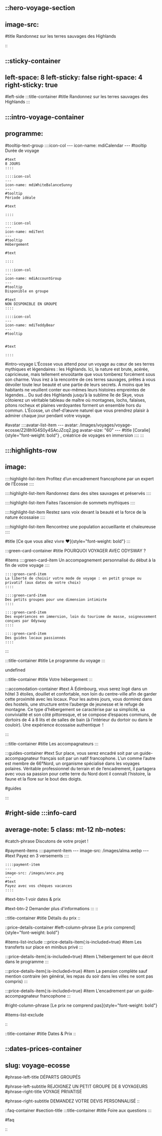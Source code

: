 ::hero-voyage-section
---
image-src: 
---
#title
Randonnez sur les terres sauvages des Highlands

::

::sticky-container
---
left-space: 8
left-sticky: false
right-space: 4
right-sticky: true
---
#left-side
  :::title-container
  #title
  Randonnez sur les terres sauvages des Highlands
  :::

  :::intro-voyage-container
  ---
  programme: 
  ---

  #tooltip-text-group
    ::::icon-col
    ---
    icon-name: mdiCalendar
    ---
    #tooltip
    Durée de voyage

    #text
    8 JOURS
    ::::

    ::::icon-col
    ---
    icon-name: mdiWhiteBalanceSunny
    ---
    #tooltip
    Période idéale

    #text
    
    ::::

    ::::icon-col
    ---
    icon-name: mdiTent
    ---
    #tooltip
    Hébergement

    #text
    
    ::::

    ::::icon-col
    ---
    icon-name: mdiAccountGroup
    ---
    #tooltip
    Disponible en groupe

    #text
    NON DISPONIBLE EN GROUPE
    ::::

    ::::icon-col
    ---
    icon-name: mdiTeddyBear
    ---
    #tooltip
    

    #text
    
    ::::

  #intro-voyage
  L’Écosse vous attend pour un voyage au cœur de ses terres mythiques et légendaires : les Highlands. Ici, la nature est brute, acérée, capricieuse, mais tellement envoûtante que vous tomberez forcément sous son charme. Vous irez à la rencontre de ces terres sauvages, prêtes à vous dévoiler toute leur beauté et une partie de leurs secrets. À moins que les habitants ne veuillent conter eux-mêmes leurs histoires empreintes de légendes… Du sud des Highlands jusqu’à la sublime île de Skye, vous côtoierez un véritable tableau de maître où montagnes, lochs, falaises, pitons rocheux et plaines verdoyantes forment un ensemble hors du commun. L’Écosse, un chef-d’œuvre naturel que vous prendrez plaisir à admirer chaque jour pendant votre voyage.

  #avatar
    ::::avatar-list-item
    ---
    avatar: /images/voyages/voyage-ecosse/Z2I8h1G4S0y4SAcJZcq2.jpg
    avatar-size: "60"
    ---
    #title
    [Coralie]{style="font-weight: bold"} , créatrice de voyages en immersion
    ::::
  :::

  :::highlights-row
  ---
  image: 
  ---
  ::::highlight-list-item
  Profitez d’un encadrement francophone par un expert de l’Écosse
  ::::

  ::::highlight-list-item
  Randonnez dans des sites sauvages et préservés
  ::::

  ::::highlight-list-item
  Faites l’ascension de sommets mythiques
  ::::

  ::::highlight-list-item
  Restez sans voix devant la beauté et la force de la nature écossaise
  ::::

  ::::highlight-list-item
  Rencontrez une population accueillante et chaleureuse
  ::::

  #title
  [Ce que vous allez vivre ❤️️]{style="font-weight: bold"}
  :::

  :::green-card-container
  #title
  POURQUOI VOYAGER AVEC ODYSWAY ?

  #items
    ::::green-card-item
    Un accompagnement personnalisé du début à la fin de votre voyage
    ::::

    ::::green-card-item
    La liberté de choisir votre mode de voyage : en petit groupe ou privatif (aux dates de votre choix)
    ::::

    ::::green-card-item
    Des petits groupes pour une dimension intimiste
    ::::

    ::::green-card-item
    Des expériences en immersion, loin du tourisme de masse, soigneusement conçues par Odysway
    ::::

    ::::green-card-item
    Des guides locaux passionnés
    ::::
  :::

  :::title-container
  #title
  Le programme du voyage
  :::

  undefined

  :::title-container
  #title
  Votre hébergement
  :::

  :::accomodation-container
  #text
  À Édimbourg, vous serez logé dans un hôtel 3 étoiles, douillet et confortable, non loin du centre-ville afin de garder cette proximité avec les locaux. Pour les autres jours, vous dormirez dans des hostels, une structure entre l’auberge de jeunesse et le refuge de montagne. Ce type d’hébergement se caractérise par sa simplicité, sa convivialité et son côté pittoresque, et se compose d’espaces communs, de dortoirs de 4 à 8 lits et de salles de bain (à l’intérieur du dortoir ou dans le couloir). Une expérience écossaise authentique  !

  
  :::

  :::title-container
  #title
  Les accompagnateurs
  :::

  :::guides-container
  #text
  Sur place, vous serez encadré soit par un guide-accompagnateur français soit par un natif francophone. L’un comme l’autre est membre de 66°Nord, un organisme spécialisé dans les voyages polaires. Véritable professionnel du terrain et de l’encadrement, il partagera avec vous sa passion pour cette terre du Nord dont il connaît l’histoire, la faune et la flore sur le bout des doigts.

  #guides
  
  :::

#right-side
  :::info-card
  ---
  average-note: 5
  class: mt-12
  nb-notes: 
  ---
  #catch-phrase
  Discutons de votre projet !

  #payment-items
    ::::payment-item
    ---
    image-src: /images/alma.webp
    ---
    #text
    Payez en 3 versements
    ::::

    ::::payment-item
    ---
    image-src: /images/ancv.png
    ---
    #text
    Payez avec vos chèques vacances
    ::::

  #text-btn-1
  voir dates & prix

  #text-btn-2
  Demander plus d'informations
  :::
::

::title-container
#title
Détails du prix
::

::price-details-container
#left-column-phrase
[Le prix comprend]{style="font-weight: bold"}

#items-list-include
  :::price-details-item{:is-included=true}
  #item
  Les transferts sur place en minibus privé
  :::

  :::price-details-item{:is-included=true}
  #item
  L'hébergement tel que décrit dans le programme
  :::

  :::price-details-item{:is-included=true}
  #item
  La pension complète sauf mention contraire (en général, les repas du soir dans les villes ne sont pas compris)
  :::

  :::price-details-item{:is-included=true}
  #item
  L'encadrement par un guide-accompagnateur francophone
  :::

#right-column-phrase
[Le prix ne comprend pas]{style="font-weight: bold"}

#items-list-exclude

::


::title-container
#title
Dates & Prix
::

::dates-prices-container
---
slug: voyage-ecosse
---
#phrase-left-title
DÉPARTS GROUPÉS

#phrase-left-subtitle
REJOIGNEZ UN PETIT GROUPE DE 8 VOYAGEURS
#phrase-right-title
VOYAGE PRIVATISÉ

#phrase-right-subtitle
DEMANDEZ VOTRE DEVIS PERSONNALISÉ
::

::faq-container
#section-title
  :::title-container
  #title
  Foire aux questions
  :::

#faq
  
::
